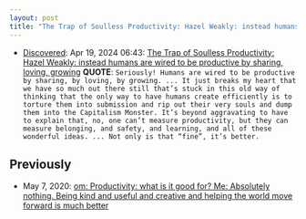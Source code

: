 ```yaml
---
layout: post
title: "The Trap of Soulless Productivity: Hazel Weakly: instead humans are wired to be productive by sharing, loving, growing"
---
```


* [Discovered](http://rolandtanglao.com/2020/07/29/p1-blogthis-checkvist-list-links-to-blog): Apr 19, 2024 06:43: [The Trap of Soulless Productivity: Hazel Weakly: instead humans are wired to be productive by sharing, loving, growing](https://hazelweakly.me/blog/soulless-productivity/) **QUOTE**: `Seriously! Humans are wired to be productive by sharing, by loving, by growing. ... It just breaks my heart that we have so much out there still that’s stuck in this old way of thinking that the only way to have humans create efficiently is to torture them into submission and rip out their very souls and dump them into the Capitalism Monster. It’s beyond aggravating to have to explain that, no, one can’t measure productivity, but they can measure belonging, and safety, and learning, and all of these wonderful ideas. ... Not only is that “fine”, it’s better.`

## Previously

* May 7, 2020: [om:  Productivity: what is it good for? Me: Absolutely nothing. Being kind  and useful and creative and helping the world move forward is much  better](http://rolandtanglao.com/2020/05/07/p1-om-productivity-what-is-it-good-for-me-absolutely-nothing/)        
